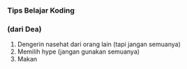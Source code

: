 ### Tips Belajar Koding

### (dari Dea)

1. Dengerin nasehat dari orang lain (tapi jangan semuanya)
2. Memilih hype (jangan gunakan semuanya)
3. Makan
